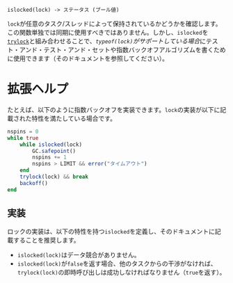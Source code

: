 ```
islocked(lock) -> ステータス (ブール値)
```

`lock`が任意のタスク/スレッドによって保持されているかどうかを確認します。この関数単独では同期に使用すべきではありません。しかし、`islocked`を[`trylock`](@ref)と組み合わせることで、*`typeof(lock)`がサポートしている場合*にテスト・アンド・テスト・アンド・セットや指数バックオフアルゴリズムを書くために使用できます（そのドキュメントを参照してください）。

# 拡張ヘルプ

たとえば、以下のように指数バックオフを実装できます。`lock`の実装が以下に記載された特性を満たしている場合です。

```julia
nspins = 0
while true
    while islocked(lock)
        GC.safepoint()
        nspins += 1
        nspins > LIMIT && error("タイムアウト")
    end
    trylock(lock) && break
    backoff()
end
```

## 実装

ロックの実装は、以下の特性を持つ`islocked`を定義し、そのドキュメントに記載することを推奨します。

  * `islocked(lock)`はデータ競合がありません。
  * `islocked(lock)`が`false`を返す場合、他のタスクからの干渉がなければ、`trylock(lock)`の即時呼び出しは成功しなければなりません（`true`を返す）。

